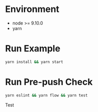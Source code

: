 # Environment
- node >= 9.10.0
- yarn

# Run Example
```sh
yarn install && yarn start
```

# Run Pre-push Check
```sh
yarn eslint && yarn flow && yarn test
```

Test
